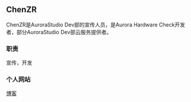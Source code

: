 ## ChenZR

ChenZR是AuroraStudio Dev部的宣传人员，是Aurora Hardware Check开发者，部分AuroraStudio Dev部云服务提供者。

### 职责

宣传，开发

### 个人网站

[博客](https://www.chenzr.tk/)